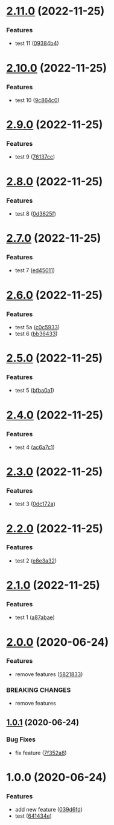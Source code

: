 # [2.11.0](https://github.com/ajkl2533/semantic-release-test/compare/v2.10.0...v2.11.0) (2022-11-25)


### Features

* test 11 ([09384b4](https://github.com/ajkl2533/semantic-release-test/commit/09384b4affe756821bee4644e3c7357569dd27bb))

# [2.10.0](https://github.com/ajkl2533/semantic-release-test/compare/v2.9.0...v2.10.0) (2022-11-25)


### Features

* test 10 ([9c864c0](https://github.com/ajkl2533/semantic-release-test/commit/9c864c099fa56b1fd20f12eb27db3c6971f33fca))

# [2.9.0](https://github.com/ajkl2533/semantic-release-test/compare/v2.8.0...v2.9.0) (2022-11-25)


### Features

* test 9 ([76137cc](https://github.com/ajkl2533/semantic-release-test/commit/76137ccc167015d13c4e3e90a1f1132521ed2ac1))

# [2.8.0](https://github.com/ajkl2533/semantic-release-test/compare/v2.7.0...v2.8.0) (2022-11-25)


### Features

* test 8 ([0d3625f](https://github.com/ajkl2533/semantic-release-test/commit/0d3625f6f61ed80edeeb9578e7a5a9292309dc77))

# [2.7.0](https://github.com/ajkl2533/semantic-release-test/compare/v2.6.0...v2.7.0) (2022-11-25)


### Features

* test 7 ([ed45011](https://github.com/ajkl2533/semantic-release-test/commit/ed45011e6a285a638f12d249a1fe957270b5fd16))

# [2.6.0](https://github.com/ajkl2533/semantic-release-test/compare/v2.5.0...v2.6.0) (2022-11-25)


### Features

* test 5a ([c0c5933](https://github.com/ajkl2533/semantic-release-test/commit/c0c59339f32a4bfd40de6257491adc26aa91aaf4))
* test 6 ([bb36433](https://github.com/ajkl2533/semantic-release-test/commit/bb3643378f50e302b9baabb70873755329e5a12f))

# [2.5.0](https://github.com/ajkl2533/semantic-release-test/compare/v2.4.0...v2.5.0) (2022-11-25)


### Features

* test 5 ([bfba0a1](https://github.com/ajkl2533/semantic-release-test/commit/bfba0a13df26d36ed5d6ccd84d970bef3892a452))

# [2.4.0](https://github.com/ajkl2533/semantic-release-test/compare/v2.3.0...v2.4.0) (2022-11-25)


### Features

* test 4 ([ac6a7c1](https://github.com/ajkl2533/semantic-release-test/commit/ac6a7c17a18f1eb439d2521553b86de236bbc7c1))

# [2.3.0](https://github.com/ajkl2533/semantic-release-test/compare/v2.2.0...v2.3.0) (2022-11-25)


### Features

* test 3 ([0dc172a](https://github.com/ajkl2533/semantic-release-test/commit/0dc172ac10ea4bc250320e585c74b134116e58d7))

# [2.2.0](https://github.com/ajkl2533/semantic-release-test/compare/v2.1.0...v2.2.0) (2022-11-25)


### Features

* test 2 ([e8e3a32](https://github.com/ajkl2533/semantic-release-test/commit/e8e3a32024c18cf64fd8b1bf8e17cef56a80941e))

# [2.1.0](https://github.com/ajkl2533/semantic-release-test/compare/v2.0.0...v2.1.0) (2022-11-25)


### Features

* test 1 ([a87abae](https://github.com/ajkl2533/semantic-release-test/commit/a87abaeb546ab27f06a6f8219d178ba02bd1618f))

# [2.0.0](https://github.com/ajkl2533/semantic-release-test/compare/v1.0.1...v2.0.0) (2020-06-24)


### Features

* remove features ([5821833](https://github.com/ajkl2533/semantic-release-test/commit/58218332ae65eb98fe8d8dc3cb88fa367b1cf9b0))


### BREAKING CHANGES

* remove features

## [1.0.1](https://github.com/ajkl2533/semantic-release-test/compare/v1.0.0...v1.0.1) (2020-06-24)


### Bug Fixes

* fix feature ([7f352a8](https://github.com/ajkl2533/semantic-release-test/commit/7f352a806c9adfca6bd6e75b78e9d44f199deb19))

# 1.0.0 (2020-06-24)


### Features

* add new feature ([039d6fd](https://github.com/ajkl2533/semantic-release-test/commit/039d6fd9f2e8858532a214b4ecc764b4904eb9a7))
* test ([641434e](https://github.com/ajkl2533/semantic-release-test/commit/641434eb5b720025c9f9ee66598e871445bcf618))
